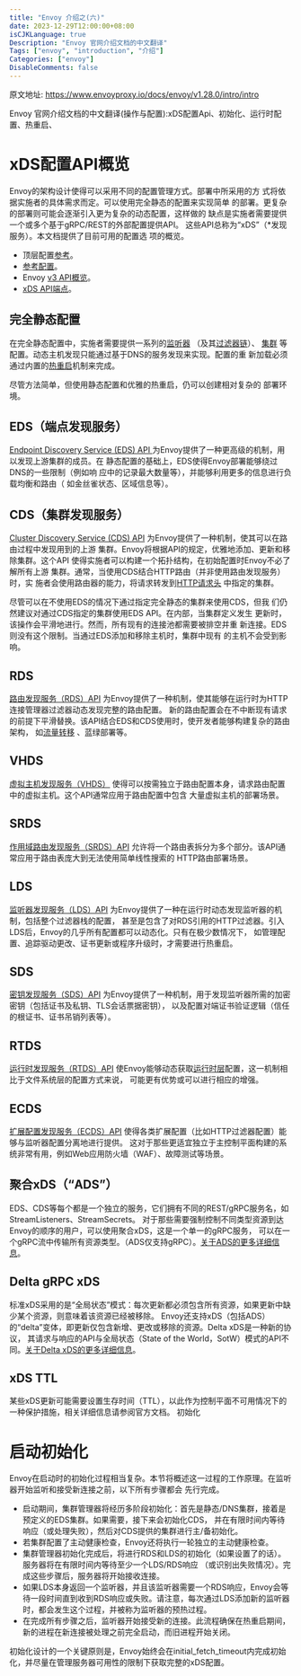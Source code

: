 ```yaml
---
title: "Envoy 介绍之(六)"
date: 2023-12-29T12:00:00+08:00
isCJKLanguage: true
Description: "Envoy 官网介绍文档的中文翻译"
Tags: ["envoy", "introduction", "介绍"]
Categories: ["envoy"]
DisableComments: false
---
```


原文地址: https://www.envoyproxy.io/docs/envoy/v1.28.0/intro/intro

Envoy 官网介绍文档的中文翻译(操作与配置):xDS配置Api、初始化、运行时配置、热重启、
<!--more-->

# xDS配置API概览

Envoy的架构设计使得可以采用不同的配置管理方式。部署中所采用的方
式将依据实施者的具体需求而定。可以使用完全静态的配置来实现简单
的部署。更复杂的部署则可能会逐渐引入更为复杂的动态配置，这样做的
缺点是实施者需要提供一个或多个基于gRPC/REST的外部配置提供API。
这些API总称为“xDS”（*发现服务）。本文档提供了目前可用的配置选
项的概览。

- 顶层配置[参考](https://www.envoyproxy.io/docs/envoy/v1.28.0/configuration/configuration#config)。
- [参考配置](https://www.envoyproxy.io/docs/envoy/v1.28.0/intro/deployment_types/deployment_types#intro-deployment-types)。
- Envoy [v3 API概览](https://www.envoyproxy.io/docs/envoy/v1.28.0/configuration/overview/overview#config-overview)。
- [xDS API端点](https://www.envoyproxy.io/docs/envoy/v1.28.0/configuration/overview/xds_api#config-overview-management-server)。

## 完全静态配置

在完全静态配置中，实施者需要提供一系列的[监听器](https://www.envoyproxy.io/docs/envoy/v1.28.0/configuration/listeners/listeners#config-listeners)
（及其[过滤器链](https://www.envoyproxy.io/docs/envoy/v1.28.0/api-v3/config/listener/v3/listener_components.proto#envoy-v3-api-msg-config-listener-v3-filter)）、
[集群](https://www.envoyproxy.io/docs/envoy/v1.28.0/configuration/upstream/cluster_manager/cluster_manager#config-cluster-manager)
等配置。动态主机发现只能通过基于DNS的服务发现来实现。配置的重
新加载必须通过内置的[热重启](https://www.envoyproxy.io/docs/envoy/v1.28.0/intro/arch_overview/operations/hot_restart#arch-overview-hot-restart)机制来完成。

尽管方法简单，但使用静态配置和优雅的热重启，仍可以创建相对复杂的
部署环境。

## EDS（端点发现服务）

[Endpoint Discovery Service (EDS) API ](https://www.envoyproxy.io/docs/envoy/v1.28.0/intro/arch_overview/upstream/service_discovery#arch-overview-service-discovery-types-eds)
为Envoy提供了一种更高级的机制，用以发现上游集群的成员。在
静态配置的基础上，EDS使得Envoy部署能够绕过DNS的一些限制（例如响
应中的记录最大数量等），并能够利用更多的信息进行负载均衡和路由（
如金丝雀状态、区域信息等）。

## CDS（集群发现服务）

[Cluster Discovery Service (CDS) API](https://www.envoyproxy.io/docs/envoy/v1.28.0/configuration/upstream/cluster_manager/cds#config-cluster-manager-cds)
为Envoy提供了一种机制，使其可以在路由过程中发现用到的上游
集群。Envoy将根据API的规定，优雅地添加、更新和移除集群。这个API
使得实施者可以构建一个拓扑结构，在初始配置时Envoy不必了解所有上游
集群。通常，当使用CDS结合HTTP路由（并非使用路由发现服务）时，实
施者会使用路由器的能力，将请求转发到[HTTP请求头](https://www.envoyproxy.io/docs/envoy/v1.28.0/api-v3/config/route/v3/route_components.proto#envoy-v3-api-field-config-route-v3-routeaction-cluster-header)
中指定的集群。

尽管可以在不使用EDS的情况下通过指定完全静态的集群来使用CDS，但我
们仍然建议对通过CDS指定的集群使用EDS API。在内部，当集群定义发生
更新时，该操作会平滑地进行。然而，所有现有的连接池都需要被排空并重
新连接。EDS则没有这个限制。当通过EDS添加和移除主机时，集群中现有
的主机不会受到影响。

## RDS

[路由发现服务（RDS）API](https://www.envoyproxy.io/docs/envoy/v1.28.0/configuration/http/http_conn_man/rds#config-http-conn-man-rds)
为Envoy提供了一种机制，使其能够在运行时为HTTP连接管理器过滤器动态发现完整的路由配置。
新的路由配置会在不中断现有请求的前提下平滑替换。该API结合EDS和CDS使用时，使开发者能够构建复杂的路由架构，
如[流量转移](https://www.envoyproxy.io/docs/envoy/v1.28.0/configuration/http/http_conn_man/traffic_splitting#config-http-conn-man-route-table-traffic-splitting)
、蓝绿部署等。

## VHDS

[虚拟主机发现服务（VHDS）](https://www.envoyproxy.io/docs/envoy/v1.28.0/configuration/http/http_conn_man/vhds#config-http-conn-man-vhds)
使得可以按需独立于路由配置本身，请求路由配置中的虚拟主机。这个API通常应用于路由配置中包含
大量虚拟主机的部署场景。

## SRDS

[作用域路由发现服务（SRDS）API](https://www.envoyproxy.io/docs/envoy/v1.28.0/intro/arch_overview/http/http_routing#arch-overview-http-routing-route-scope)
允许将一个路由表拆分为多个部分。该API通常应用于路由表庞大到无法使用简单线性搜索的
HTTP路由部署场景。

## LDS

[监听器发现服务（LDS）API](https://www.envoyproxy.io/docs/envoy/v1.28.0/configuration/listeners/lds#config-listeners-lds)
为Envoy提供了一种在运行时动态发现监听器的机制，包括整个过滤器栈的配置，
甚至是包含了对RDS引用的HTTP过滤器。引入LDS后，Envoy的几乎所有配置都可以动态化。只有在极少数情况下，
如管理配置、追踪驱动更改、证书更新或程序升级时，才需要进行热重启。

## SDS

[密钥发现服务（SDS）API](https://www.envoyproxy.io/docs/envoy/v1.28.0/configuration/security/secret#config-secret-discovery-service)
为Envoy提供了一种机制，用于发现监听器所需的加密密钥（包括证书及私钥、TLS会话票据密钥），
以及配置对端证书验证逻辑（信任的根证书、证书吊销列表等）。

## RTDS

[运行时发现服务（RTDS）API](https://www.envoyproxy.io/docs/envoy/v1.28.0/configuration/operations/runtime#config-runtime-rtds)
使Envoy能够动态获取[运行时层](https://www.envoyproxy.io/docs/envoy/v1.28.0/configuration/operations/runtime#config-runtime)配置，这一机制相比于文件系统层的配置方式来说，
可能更有优势或可以进行相应的增强。

## ECDS

[扩展配置发现服务（ECDS）API](https://www.envoyproxy.io/docs/envoy/v1.28.0/configuration/overview/extension#config-overview-extension-discovery)
使得各类扩展配置（比如HTTP过滤器配置）能够与监听器配置分离地进行提供。
这对于那些更适宜独立于主控制平面构建的系统非常有用，例如Web应用防火墙（WAF）、故障测试等场景。

## 聚合xDS（“ADS”）

EDS、CDS等每个都是一个独立的服务，它们拥有不同的REST/gRPC服务名，如StreamListeners、StreamSecrets。
对于那些需要强制控制不同类型资源到达Envoy的顺序的用户，可以使用聚合xDS，这是一个单一的gRPC服务，
可以在一个gRPC流中传输所有资源类型。（ADS仅支持gRPC）。[关于ADS的更多详细信息](https://www.envoyproxy.io/docs/envoy/v1.28.0/configuration/overview/xds_api#config-overview-ads)。

## Delta gRPC xDS

标准xDS采用的是“全局状态”模式：每次更新都必须包含所有资源，如果更新中缺少某个资源，则意味着该资源已经被移除。
Envoy还支持xDS（包括ADS）的“delta”变体，即更新仅包含新增、更改或移除的资源。Delta xDS是一种新的协议，
其请求与响应的API与全局状态（State of the World，SotW）模式的API不同。[关于Delta xDS的更多详细信息](https://www.envoyproxy.io/docs/envoy/v1.28.0/configuration/overview/xds_api#config-overview-delta)。

## xDS TTL

某些xDS更新可能需要设置生存时间（TTL），以此作为控制平面不可用情况下的一种保护措施，相关详细信息请参阅官方文档。
初始化

# 启动初始化

Envoy在启动时的初始化过程相当复杂。本节将概述这一过程的工作原理。在监听器开始监听和接受新连接之前，以下所有步骤都会
先行完成。

- 启动期间，集群管理器将经历多阶段初始化：首先是静态/DNS集群，接着是预定义的EDS集群。如果需要，接下来会初始化CDS，
  并在有限时间内等待响应（或处理失败），然后对CDS提供的集群进行主/备初始化。
- 若集群配置了主动健康检查，Envoy还将执行一轮独立的主动健康检查。
- 集群管理器初始化完成后，将进行RDS和LDS的初始化（如果设置了的话）。服务器将在有限时间内等待至少一个LDS/RDS响应
  （或识别出失败情况）。完成这些步骤后，服务器将开始接收连接。
- 如果LDS本身返回一个监听器，并且该监听器需要一个RDS响应，Envoy会等待一段时间直到收到RDS响应或失败。请注意，每次通过LDS添加新的监听器时，都会发生这个过程，并被称为监听器的预热过程。  
- 在完成所有步骤之后，监听器开始接受新的连接。此流程确保在热重启期间，新的进程在新连接被处理之前完全启动，而旧进程开始关闭。  

初始化设计的一个关键原则是，Envoy始终会在initial_fetch_timeout内完成初始化，并尽量在管理服务器可用性的限制下获取完整的xDS配置。
